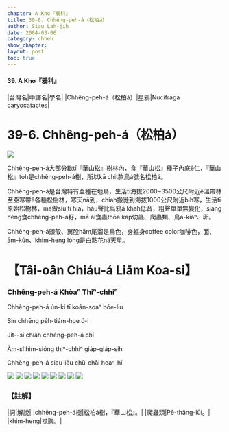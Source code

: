 ```yaml
---
chapter: A Kho『鴉科』
title: 39-6. Chhêng-peh-á（松柏á）
author: Siau Lah-jih
date: 2004-03-06    
category: chheh
show_chapter: 
layout: post
toc: true
---
```


#### 39. A Kho『鴉科』


|台灣名|中譯名|學名|
|Chhêng-peh-á（松柏á）|星鴉|Nucifraga caryocatactes|


# 39-6. Chhêng-peh-á（松柏á）

![](../too5/39/39-6-9.Chhêng-peh-á.jpg)


Chhêng-peh-á大部分歇tī『華山松』樹林內，食『華山松』種子內底ê仁，『華山松』to̍h是chhêng-peh-á樹，所以kā chit款鳥á號名松柏á。

Chhêng-peh-á是台灣特有亞種在地鳥，生活tī海拔2000~3500公尺附近ê溫帶林至亞寒帶ê各種松樹林，寒天nā到，chiah搬徙到海拔1000公尺附近bih寒，生活tī原始松樹林，mā做siū tī hia，háu聲比烏鴉á khah低音，粗聲單單無變化，siāng hèng食chhêng-peh-á籽，mā ài食蟲thōa kap幼蟲、爬蟲類、鳥á-kiáⁿ、卵。

Chhêng-peh-á頭殼、翼股hām尾溜是烏色，身軀身coffee color咖啡色，面、ām-kún、khim-heng lóng是白點花ná天星。



# 【Tâi-oân Chiáu-á Liām Koa-si】

### **Chhêng-peh-á Khòaⁿ Thiⁿ-chhiⁿ**


Chhêng-peh-á ún-ki tī koân-soaⁿ bóe-liu

Sin chhēng pe̍h-tiám-hoe ú-i

Ji̍t--sî chia̍h chhêng-peh-á chí

Àm-sî him-sióng thiⁿ-chhiⁿ gia̍p-gia̍p-sih

Chhêng-peh-á siau-iâu chū-chāi hoaⁿ-hí


![](../too5/39/39-6-7.Chhêng-peh-á.jpg)
![](../too5/39/39-6-6.Chhêng-peh-á.jpg)
![](../too5/39/39-6-8.Chhêng-peh-á.jpg)
![](../too5/39/39-6-10.Chhêng-peh-á.jpg)
![](../too5/39/39-6-1.Chhêng-peh-á.jpg)
![](../too5/39/39-6-2.Chhêng-peh-á.jpg)
![](../too5/39/39-6-3.Chhêng-peh-á.jpg)
![](../too5/39/39-6-4.Chhêng-peh-á.jpg)
![](../too5/39/39-6-5.Chhêng-peh-á.jpg)



### 【註解】

|詞|解說|
|chhêng-peh-á樹|松柏á樹，『華山松』。|
|爬蟲類|Pê-thâng-lūi。|
|khim-heng|襟胸。|



